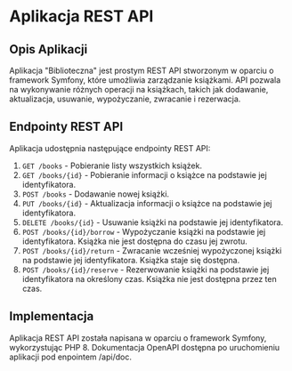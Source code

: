 # Aplikacja REST API 
## Opis Aplikacji

Aplikacja "Biblioteczna" jest prostym REST API stworzonym w oparciu o framework Symfony, które umożliwia zarządzanie książkami. API pozwala na wykonywanie różnych operacji na książkach, takich jak dodawanie, aktualizacja, usuwanie, wypożyczanie, zwracanie i rezerwacja.

## Endpointy REST API

Aplikacja udostępnia następujące endpointy REST API:

1. `GET /books` - Pobieranie listy wszystkich książek.
2. `GET /books/{id}` - Pobieranie informacji o książce na podstawie jej identyfikatora.
3. `POST /books` - Dodawanie nowej książki.
4. `PUT /books/{id}` - Aktualizacja informacji o książce na podstawie jej identyfikatora.
5. `DELETE /books/{id}` - Usuwanie książki na podstawie jej identyfikatora.
6. `POST /books/{id}/borrow` - Wypożyczanie książki na podstawie jej identyfikatora. Książka nie jest dostępna do czasu jej zwrotu.
7. `POST /books/{id}/return` - Zwracanie wcześniej wypożyczonej książki na podstawie jej identyfikatora. Książka staje się dostępna.
8. `POST /books/{id}/reserve` - Rezerwowanie książki na podstawie jej identyfikatora na określony czas. Książka nie jest dostępna przez ten czas.

## Implementacja

Aplikacja REST API została napisana w oparciu o framework Symfony, wykorzystując PHP 8. Dokumentacja OpenAPI dostępna po uruchomieniu aplikacji pod enpointem /api/doc.
